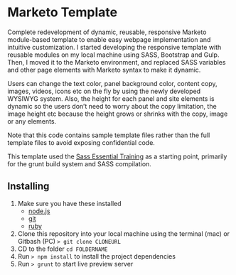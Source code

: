 # Marketo Template

Complete redevelopment of dynamic, reusable, responsive Marketo module-based template to enable easy webpage implementation and intuitive customization. I started developing the responsive template with reusable modules on my local machine using SASS, Bootstrap and Gulp. Then, I moved it to the Marketo environment, and replaced SASS variables and other page elements with Marketo syntax to make it dynamic.

Users can change the text color, panel background color, content copy, images, videos, icons etc on the fly by using the newly developed WYSIWYG system. Also, the height for each panel and site elements is dynamic so the users don’t need to worry about the copy limitation, the image height etc because the height grows or shrinks with the copy, image or any elements.

Note that this code contains sample template files rather than the full template files to avoid exposing confidential code.

This template used the [Sass Essential Training](https://github.com/planetoftheweb/sassEssentials) as a starting point, primarily for the grunt build system and SASS compilation.

## Installing
1. Make sure you have these installed
	- [node.js](http://nodejs.org/)
	- [git](http://git-scm.com/)
	- [ruby](http://gulpjs.com/)
2. Clone this repository into your local machine using the terminal (mac) or Gitbash (PC) `> git clone CLONEURL`
3. CD to the folder `cd FOLDERNAME`
4. Run `> npm install` to install the project dependencies
5. Run `> grunt` to start live preview server
